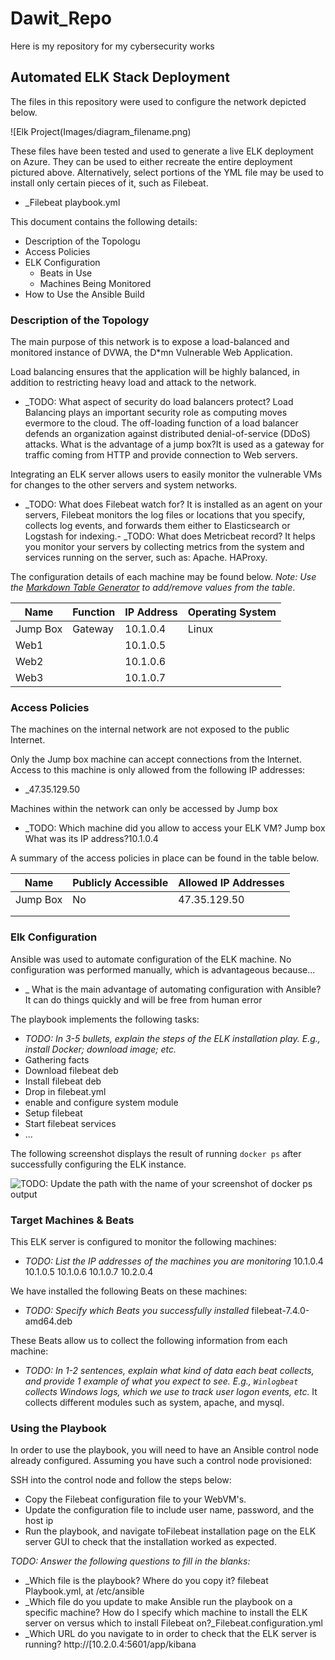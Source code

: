 # Dawit_Repo
Here is my repository for my cybersecurity works
## Automated ELK Stack Deployment

The files in this repository were used to configure the network depicted below.

![Elk Project(Images/diagram_filename.png)

These files have been tested and used to generate a live ELK deployment on Azure. They can be used to either recreate the entire deployment pictured above. Alternatively, select portions of the YML file may be used to install only certain pieces of it, such as Filebeat.

  - _Filebeat playbook.yml

This document contains the following details:
- Description of the Topologu
- Access Policies
- ELK Configuration
  - Beats in Use
  - Machines Being Monitored
- How to Use the Ansible Build


### Description of the Topology

The main purpose of this network is to expose a load-balanced and monitored instance of DVWA, the D*mn Vulnerable Web Application.

Load balancing ensures that the application will be highly balanced, in addition to restricting heavy load and attack to the network.
- _TODO: What aspect of security do load balancers protect? Load Balancing plays an important security role as computing moves evermore to the cloud. The off-loading function of a load balancer defends an organization against distributed denial-of-service (DDoS) attacks.
What is the advantage of a jump box?It is used as a gateway for traffic coming from HTTP and provide connection to Web servers.

Integrating an ELK server allows users to easily monitor the vulnerable VMs for changes to the other servers and system networks.
- _TODO: What does Filebeat watch for? It is installed as an agent on your servers, Filebeat monitors the log files or locations that you specify, collects log events, and forwards them either to Elasticsearch or Logstash for indexing.- 
_TODO: What does Metricbeat record? It helps you monitor your servers by collecting metrics from the system and services running on the server, such as: Apache. HAProxy.

The configuration details of each machine may be found below.
_Note: Use the [Markdown Table Generator](http://www.tablesgenerator.com/markdown_tables) to add/remove values from the table_.

| Name     | Function | IP Address | Operating System |
|----------|----------|------------|------------------|
| Jump Box | Gateway  | 10.1.0.4   | Linux            |
| Web1     |          | 10.1.0.5   |                  |
| Web2     |          | 10.1.0.6   |                  |
| Web3     |          | 10.1.0.7   |                  |

### Access Policies

The machines on the internal network are not exposed to the public Internet. 

Only the Jump box machine can accept connections from the Internet. Access to this machine is only allowed from the following IP addresses:
- _47.35.129.50

Machines within the network can only be accessed by Jump box
- _TODO: Which machine did you allow to access your ELK VM? Jump box What was its IP address?10.1.0.4

A summary of the access policies in place can be found in the table below.

| Name     | Publicly Accessible | Allowed IP Addresses |
|----------|---------------------|----------------------|
| Jump Box |      No             |    47.35.129.50
|          |                     |                      |
|          |                     |                      |

### Elk Configuration

Ansible was used to automate configuration of the ELK machine. No configuration was performed manually, which is advantageous because...
- _ What is the main advantage of automating configuration with Ansible? It can do things quickly and will be free from human error

The playbook implements the following tasks:
- _TODO: In 3-5 bullets, explain the steps of the ELK installation play. E.g., install Docker; download image; etc._
- Gathering facts
- Download filebeat deb
- Install filebeat deb
- Drop in filebeat.yml
- enable and configure  system module
- Setup filebeat
- Start filebeat services
- ...

The following screenshot displays the result of running `docker ps` after successfully configuring the ELK instance.

![TODO: Update the path with the name of your screenshot of docker ps output](Images/docker_ps_output.png)

### Target Machines & Beats
This ELK server is configured to monitor the following machines:
- _TODO: List the IP addresses of the machines you are monitoring_
  10.1.0.4
  10.1.0.5
  10.1.0.6
  10.1.0.7
  10.2.0.4

We have installed the following Beats on these machines:
- _TODO: Specify which Beats you successfully installed_ filebeat-7.4.0-amd64.deb

These Beats allow us to collect the following information from each machine:
- _TODO: In 1-2 sentences, explain what kind of data each beat collects, and provide 1 example of what you expect to see. E.g., `Winlogbeat` collects Windows logs, which we use to track user logon events, etc._ It collects different modules such as system, apache, and mysql.

### Using the Playbook
In order to use the playbook, you will need to have an Ansible control node already configured. Assuming you have such a control node provisioned: 

SSH into the control node and follow the steps below:
- Copy the Filebeat configuration file to  your WebVM's.
- Update the configuration file to include user name, password, and the host ip
- Run the playbook, and navigate toFilebeat installation page on the ELK server GUI to check that the installation worked as expected.

_TODO: Answer the following questions to fill in the blanks:_
- _Which file is the playbook? Where do you copy it? filebeat Playbook.yml, at /etc/ansible
- _Which file do you update to make Ansible run the playbook on a specific machine? How do I specify which machine to install the ELK server on versus which to install Filebeat on?_Filebeat.configuration.yml
- _Which URL do you navigate to in order to check that the ELK server is running? http://[10.2.0.4:5601/app/kibana

